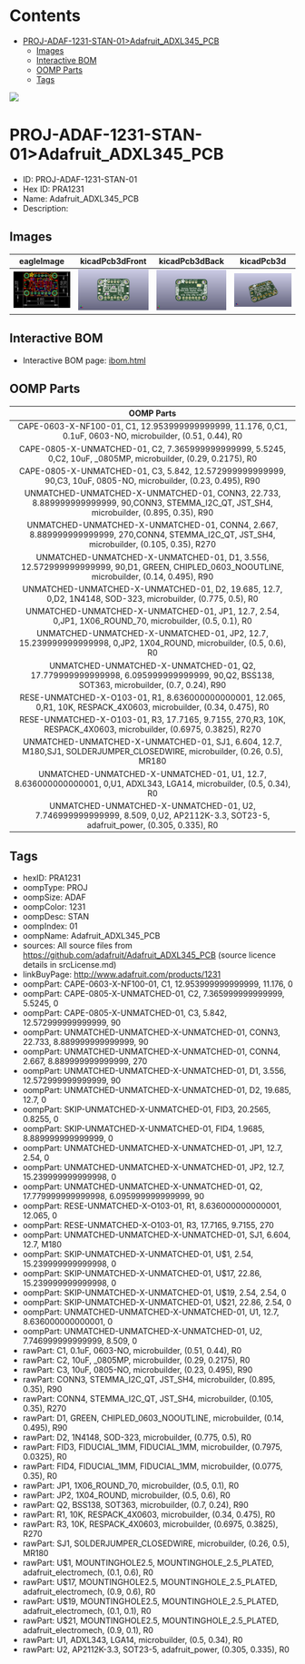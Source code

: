 



Contents
========

* [PROJ-ADAF-1231-STAN-01>Adafruit_ADXL345_PCB](#proj-adaf-1231-stan-01adafruit_adxl345_pcb)
	* [Images](#images)
	* [Interactive BOM](#interactive-bom)
	* [OOMP Parts](#oomp-parts)
	* [Tags](#tags)
  
![][im]
# PROJ-ADAF-1231-STAN-01>Adafruit_ADXL345_PCB

- ID: PROJ-ADAF-1231-STAN-01
- Hex ID: PRA1231
- Name: Adafruit_ADXL345_PCB
- Description: 

## Images
  
  

|eagleImage|kicadPcb3dFront|kicadPcb3dBack|kicadPcb3d|
| :---: | :---: | :---: | :---: |
|[![eagleImage](eagleImage_140.png)](eagleImage_600.png)|[![kicadPcb3dFront](kicadPcb3dFront_140.png)](kicadPcb3dFront_600.png)|[![kicadPcb3dBack](kicadPcb3dBack_140.png)](kicadPcb3dBack_600.png)|[![kicadPcb3d](kicadPcb3d_140.png)](kicadPcb3d_600.png)|

## Interactive BOM

- Interactive BOM page: [ibom.html](kicad/bom/ibom.html)

## OOMP Parts
  

|OOMP Parts|
| :---: |
|CAPE-0603-X-NF100-01, C1, 12.953999999999999, 11.176, 0,C1, 0.1uF, 0603-NO, microbuilder, (0.51, 0.44), R0|
|CAPE-0805-X-UNMATCHED-01, C2, 7.365999999999999, 5.5245, 0,C2, 10uF, _0805MP, microbuilder, (0.29, 0.2175), R0|
|CAPE-0805-X-UNMATCHED-01, C3, 5.842, 12.572999999999999, 90,C3, 10uF, 0805-NO, microbuilder, (0.23, 0.495), R90|
|UNMATCHED-UNMATCHED-X-UNMATCHED-01, CONN3, 22.733, 8.889999999999999, 90,CONN3, STEMMA_I2C_QT, JST_SH4, microbuilder, (0.895, 0.35), R90|
|UNMATCHED-UNMATCHED-X-UNMATCHED-01, CONN4, 2.667, 8.889999999999999, 270,CONN4, STEMMA_I2C_QT, JST_SH4, microbuilder, (0.105, 0.35), R270|
|UNMATCHED-UNMATCHED-X-UNMATCHED-01, D1, 3.556, 12.572999999999999, 90,D1, GREEN, CHIPLED_0603_NOOUTLINE, microbuilder, (0.14, 0.495), R90|
|UNMATCHED-UNMATCHED-X-UNMATCHED-01, D2, 19.685, 12.7, 0,D2, 1N4148, SOD-323, microbuilder, (0.775, 0.5), R0|
|UNMATCHED-UNMATCHED-X-UNMATCHED-01, JP1, 12.7, 2.54, 0,JP1, 1X06_ROUND_70, microbuilder, (0.5, 0.1), R0|
|UNMATCHED-UNMATCHED-X-UNMATCHED-01, JP2, 12.7, 15.239999999999998, 0,JP2, 1X04_ROUND, microbuilder, (0.5, 0.6), R0|
|UNMATCHED-UNMATCHED-X-UNMATCHED-01, Q2, 17.779999999999998, 6.095999999999999, 90,Q2, BSS138, SOT363, microbuilder, (0.7, 0.24), R90|
|RESE-UNMATCHED-X-O103-01, R1, 8.636000000000001, 12.065, 0,R1, 10K, RESPACK_4X0603, microbuilder, (0.34, 0.475), R0|
|RESE-UNMATCHED-X-O103-01, R3, 17.7165, 9.7155, 270,R3, 10K, RESPACK_4X0603, microbuilder, (0.6975, 0.3825), R270|
|UNMATCHED-UNMATCHED-X-UNMATCHED-01, SJ1, 6.604, 12.7, M180,SJ1, SOLDERJUMPER_CLOSEDWIRE, microbuilder, (0.26, 0.5), MR180|
|UNMATCHED-UNMATCHED-X-UNMATCHED-01, U1, 12.7, 8.636000000000001, 0,U1, ADXL343, LGA14, microbuilder, (0.5, 0.34), R0|
|UNMATCHED-UNMATCHED-X-UNMATCHED-01, U2, 7.746999999999999, 8.509, 0,U2, AP2112K-3.3, SOT23-5, adafruit_power, (0.305, 0.335), R0|

## Tags

- hexID: PRA1231
- oompType: PROJ
- oompSize: ADAF
- oompColor: 1231
- oompDesc: STAN
- oompIndex: 01
- oompName: Adafruit_ADXL345_PCB
- sources: All source files from https://github.com/adafruit/Adafruit_ADXL345_PCB (source licence details in srcLicense.md)
- linkBuyPage: http://www.adafruit.com/products/1231
- oompPart: CAPE-0603-X-NF100-01, C1, 12.953999999999999, 11.176, 0
- oompPart: CAPE-0805-X-UNMATCHED-01, C2, 7.365999999999999, 5.5245, 0
- oompPart: CAPE-0805-X-UNMATCHED-01, C3, 5.842, 12.572999999999999, 90
- oompPart: UNMATCHED-UNMATCHED-X-UNMATCHED-01, CONN3, 22.733, 8.889999999999999, 90
- oompPart: UNMATCHED-UNMATCHED-X-UNMATCHED-01, CONN4, 2.667, 8.889999999999999, 270
- oompPart: UNMATCHED-UNMATCHED-X-UNMATCHED-01, D1, 3.556, 12.572999999999999, 90
- oompPart: UNMATCHED-UNMATCHED-X-UNMATCHED-01, D2, 19.685, 12.7, 0
- oompPart: SKIP-UNMATCHED-X-UNMATCHED-01, FID3, 20.2565, 0.8255, 0
- oompPart: SKIP-UNMATCHED-X-UNMATCHED-01, FID4, 1.9685, 8.889999999999999, 0
- oompPart: UNMATCHED-UNMATCHED-X-UNMATCHED-01, JP1, 12.7, 2.54, 0
- oompPart: UNMATCHED-UNMATCHED-X-UNMATCHED-01, JP2, 12.7, 15.239999999999998, 0
- oompPart: UNMATCHED-UNMATCHED-X-UNMATCHED-01, Q2, 17.779999999999998, 6.095999999999999, 90
- oompPart: RESE-UNMATCHED-X-O103-01, R1, 8.636000000000001, 12.065, 0
- oompPart: RESE-UNMATCHED-X-O103-01, R3, 17.7165, 9.7155, 270
- oompPart: UNMATCHED-UNMATCHED-X-UNMATCHED-01, SJ1, 6.604, 12.7, M180
- oompPart: SKIP-UNMATCHED-X-UNMATCHED-01, U$1, 2.54, 15.239999999999998, 0
- oompPart: SKIP-UNMATCHED-X-UNMATCHED-01, U$17, 22.86, 15.239999999999998, 0
- oompPart: SKIP-UNMATCHED-X-UNMATCHED-01, U$19, 2.54, 2.54, 0
- oompPart: SKIP-UNMATCHED-X-UNMATCHED-01, U$21, 22.86, 2.54, 0
- oompPart: UNMATCHED-UNMATCHED-X-UNMATCHED-01, U1, 12.7, 8.636000000000001, 0
- oompPart: UNMATCHED-UNMATCHED-X-UNMATCHED-01, U2, 7.746999999999999, 8.509, 0
- rawPart: C1, 0.1uF, 0603-NO, microbuilder, (0.51, 0.44), R0
- rawPart: C2, 10uF, _0805MP, microbuilder, (0.29, 0.2175), R0
- rawPart: C3, 10uF, 0805-NO, microbuilder, (0.23, 0.495), R90
- rawPart: CONN3, STEMMA_I2C_QT, JST_SH4, microbuilder, (0.895, 0.35), R90
- rawPart: CONN4, STEMMA_I2C_QT, JST_SH4, microbuilder, (0.105, 0.35), R270
- rawPart: D1, GREEN, CHIPLED_0603_NOOUTLINE, microbuilder, (0.14, 0.495), R90
- rawPart: D2, 1N4148, SOD-323, microbuilder, (0.775, 0.5), R0
- rawPart: FID3, FIDUCIAL_1MM, FIDUCIAL_1MM, microbuilder, (0.7975, 0.0325), R0
- rawPart: FID4, FIDUCIAL_1MM, FIDUCIAL_1MM, microbuilder, (0.0775, 0.35), R0
- rawPart: JP1, 1X06_ROUND_70, microbuilder, (0.5, 0.1), R0
- rawPart: JP2, 1X04_ROUND, microbuilder, (0.5, 0.6), R0
- rawPart: Q2, BSS138, SOT363, microbuilder, (0.7, 0.24), R90
- rawPart: R1, 10K, RESPACK_4X0603, microbuilder, (0.34, 0.475), R0
- rawPart: R3, 10K, RESPACK_4X0603, microbuilder, (0.6975, 0.3825), R270
- rawPart: SJ1, SOLDERJUMPER_CLOSEDWIRE, microbuilder, (0.26, 0.5), MR180
- rawPart: U$1, MOUNTINGHOLE2.5, MOUNTINGHOLE_2.5_PLATED, adafruit_electromech, (0.1, 0.6), R0
- rawPart: U$17, MOUNTINGHOLE2.5, MOUNTINGHOLE_2.5_PLATED, adafruit_electromech, (0.9, 0.6), R0
- rawPart: U$19, MOUNTINGHOLE2.5, MOUNTINGHOLE_2.5_PLATED, adafruit_electromech, (0.1, 0.1), R0
- rawPart: U$21, MOUNTINGHOLE2.5, MOUNTINGHOLE_2.5_PLATED, adafruit_electromech, (0.9, 0.1), R0
- rawPart: U1, ADXL343, LGA14, microbuilder, (0.5, 0.34), R0
- rawPart: U2, AP2112K-3.3, SOT23-5, adafruit_power, (0.305, 0.335), R0



[im]: kicadPcb3d_450.png
